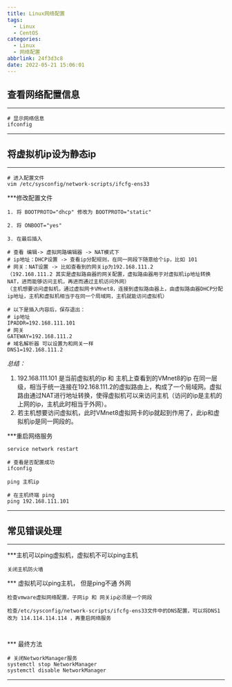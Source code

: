 ```yaml
---
title: Linux网络配置
tags:
  - Linux
  - CentOS
categories:
  - Linux
  - 网络配置
abbrlink: 24f3d3c8
date: 2022-05-21 15:06:01
---
```




## 查看网络配置信息

---
```
# 显示网络信息
ifconfig
```
---



## 将虚拟机ip设为静态ip

---
```shell
# 进入配置文件
vim /etc/sysconfig/network-scripts/ifcfg-ens33

```
***修改配置文件

```
1. 将 BOOTPROTO="dhcp" 修改为 BOOTPROTO="static"

2. 将 ONBOOT="yes"

3. 在最后插入

# 查看 编辑-> 虚拟网路编辑器 -> NAT模式下
# ip地址：DHCP设置 -> 查看ip分配规则，在同一网段下随意给个ip，比如 101
# 网关：NAT设置 -> 比如查看到的网关ip为192.168.111.2
（192.168.111.2 其实是虚拟路由器的网关配置，虚拟路由器用于对虚拟机ip地址转换NAT，进而能够访问主机，再进而通过主机访问外网）
（主机想要访问虚拟机，通过虚拟网卡VMnet8，连接到虚拟路由器上，由虚拟路由器DHCP分配ip地址，主机和虚拟机相当于在同一个局域网，主机就能访问虚拟机）

# 以下是插入内容后，保存退出：
# ip地址
IPADDR=192.168.111.101
# 网关
GATEWAY=192.168.111.2
# 域名解析器 可以设置为和网关一样
DNS1=192.168.111.2

```
*总结：*
1. 192.168.111.101 是当前虚拟机的ip 和 主机上查看到的VMnet8的ip 在同一层级，相当于统一连接在192.168.111.2的虚拟路由上，构成了一个局域网。虚拟路由通过NAT进行地址转换，使得虚拟机可以来访问主机（访问的ip是主机的上网的ip，主机此时相当于外网）。
2. 若主机想要访问虚拟机，此时VMnet8虚拟网卡的ip就起到作用了，此ip和虚拟机ip是同一网段的。


***重启网络服务
```shell
service network restart

# 查看是否配置成功
ifconfig

ping 主机ip
```

```shell
# 在主机终端 ping
ping 192.168.111.101

```
---



## 常见错误处理

---

***主机可以ping虚拟机，虚拟机不可以ping主机

```
关闭主机防火墙
```

*** 虚拟机可以ping主机， 但是ping不通 外网

```
检查vmware虚拟网络配置，子网ip 和 网关ip必须是一个网段

检查/etc/sysconfig/network-scripts/ifcfg-ens33文件中的DNS配置，可以将DNS1改为 114.114.114.114 ，再重启网络服务



```

*** 最终方法
```shell
# 关闭NetworkManager服务
systemctl stop NetworkManager
systemctl disable NetworkManager

```
---